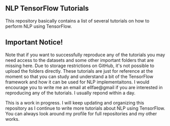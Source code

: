 ## NLP TensorFlow Tutorials
This repository basically contains a list of several tutorials on how to perform NLP using TensorFlow. 

## Important Notice!
Note that if you want to successfully reproduce any of the tutorials you may need access to the datasets and some other important folders that are missing here. Due to storage restrictions on GitHub, it's not possible to upload the folders directly. These tutorials are just for reference at the moment so that you can study and understand a bit of the TensorFlow framework and how it can be used for NLP implementaitons. I would encourage you to write me an email at ellfae@gmail if you are interested in reproducing any of the tutorials. I usually repond within a day. 

This is a work in progress. I will keep updating and organizing this repository as I continue to write more tutorials about NLP using TensorFlow. You can always look around my profile for full repositories and my other works.